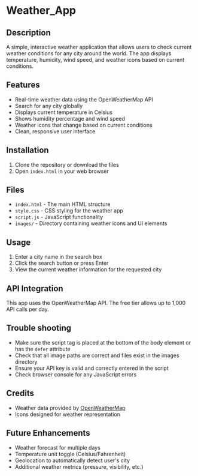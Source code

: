 # Weather_App

## Description
A simple, interactive weather application that allows users to check current weather conditions for any city around the world. The app displays temperature, humidity, wind speed, and weather icons based on current conditions.

## Features
- Real-time weather data using the OpenWeatherMap API
- Search for any city globally
- Displays current temperature in Celsius
- Shows humidity percentage and wind speed
- Weather icons that change based on current conditions
- Clean, responsive user interface

## Installation
1. Clone the repository or download the files
2. Open `index.html` in your web browser

## Files
- `index.html` - The main HTML structure
- `style.css` - CSS styling for the weather app
- `script.js` - JavaScript functionality
- `images/` - Directory containing weather icons and UI elements

## Usage
1. Enter a city name in the search box
2. Click the search button or press Enter
3. View the current weather information for the requested city

## API Integration
This app uses the OpenWeatherMap API. The free tier allows up to 1,000 API calls per day.

## Trouble shooting
- Make sure the script tag is placed at the bottom of the body element or has the `defer` attribute
- Check that all image paths are correct and files exist in the images directory
- Ensure your API key is valid and correctly entered in the script
- Check browser console for any JavaScript errors

## Credits
- Weather data provided by [OpenWeatherMap](https://openweathermap.org/)
- Icons designed for weather representation

## Future Enhancements
- Weather forecast for multiple days
- Temperature unit toggle (Celsius/Fahrenheit)
- Geolocation to automatically detect user's city
- Additional weather metrics (pressure, visibility, etc.)
